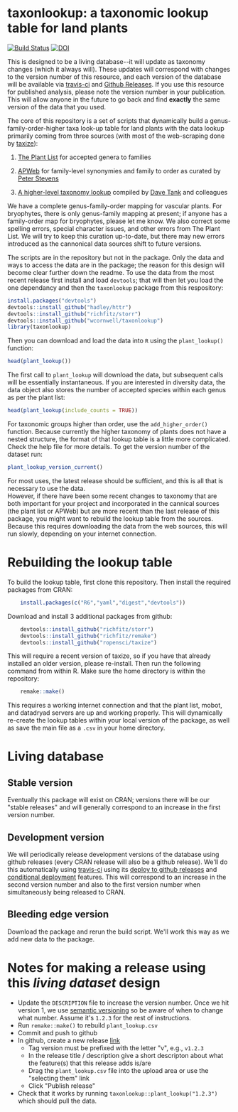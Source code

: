 # taxonlookup: a taxonomic lookup table for land plants

[![Build Status](https://travis-ci.org/traitecoevo/taxonlookup.png?branch=master)](https://travis-ci.org/traitecoevo/taxonlookup)
[![DOI](https://zenodo.org/badge/doi/10.5281/zenodo.32636.svg)](http://dx.doi.org/10.5281/zenodo.32636)

This is designed to be a living database--it will update as taxonomy changes (which it always will). These updates will correspond with changes to the version number of this resource, and each version of the database will be available via [travis-ci](http://travis-ci.org) and [Github Releases](http://docs.travis-ci.com/user/deployment/releases/). If you use this resource for published analysis, please note the version number in your publication.  This will allow anyone in the future to go back and find **exactly** the same version of the data that you used.
 
The core of this repository is a set of scripts that dynamically build a genus-family-order-higher taxa look-up table for land plants with the data lookup primarily coming from three sources (with most of the web-scraping done by [taxize](https://github.com/ropensci/taxize)): 

1. [The Plant List](http://www.theplantlist.org/) for accepted genera to families

2. [APWeb](http://www.mobot.org/MOBOT/research/APweb/) for family-level synonymies and family to order as curated by [Peter Stevens](http://www.umsl.edu/~biology/About%20the%20Department/Faculty/stevens.html)

3. [A higher-level taxonomy lookup](http://datadryad.org/resource/doi:10.5061/dryad.63q27.2/1.1) compiled by [Dave Tank](http://phylodiversity.net/dtank/Tank_Lab/Tank_Lab.html) and colleagues

We have a complete genus-family-order mapping for vascular plants. For bryophytes, there is only genus-family mapping at present; if anyone has a family-order map for bryophytes, please let me know. We also correct some spelling errors, special character issues, and other errors from The Plant List.  We will try to keep this curation up-to-date, but there may new errors introduced as the cannonical data sources shift to future versions.  

The scripts are in the repository but not in the package.  Only the data and ways to access the data are in the package; the reason for this design will become clear further down the readme.  To use the data from the most recent release first install and load `devtools`; that will then let you load the one dependancy and then the `taxonlookup` package from this respository:

```r
install.packages("devtools")
devtools::install_github("hadley/httr")
devtools::install_github("richfitz/storr")
devtools::install_github("wcornwell/taxonlookup")
library(taxonlookup)
```

Then you can download and load the data into `R` using the `plant_lookup()` function:

```r
head(plant_lookup())
```

The first call to `plant_lookup` will download the data, but subsequent calls will be essentially instantaneous.  If you are interested in diversity data, the data object also stores the number of accepted species within each genus as per the plant list:

```r
head(plant_lookup(include_counts = TRUE))
```

For taxonomic groups higher than order, use the `add_higher_order()` function.  Because currently the higher taxonomy of plants does not have a nested structure, the format of that lookup table is a little more complicated.  Check the help file for more details.  To get the version number of the dataset run:

```r
plant_lookup_version_current()
```

For most uses, the latest release should be sufficient, and this is all that is necessary to use the data.  
However, if there have been some recent changes to taxonomy  that are both important for your project and incorporated in the cannical sources (the plant list or APWeb) but are more recent than the last release of this package, you might want to rebuild the lookup table from the sources. Because this requires downloading the data from the web sources, this will run  slowly, depending on your internet connection.  

# Rebuilding the lookup table

To build the lookup table, first clone this repository.  Then install the required packages from CRAN:

```r
	install.packages(c("R6","yaml","digest","devtools"))
```

Download and install 3 additional packages from github:    

```r
	devtools::install_github("richfitz/storr")
	devtools::install_github("richfitz/remake")
	devtools::install_github("ropensci/taxize")
```

This will require a recent version of taxize, so if you have that already installed an older version, please re-install.  Then run the following command from within R.  Make sure the home directory is within the repository:

```r
	remake::make()
```	

This requires a working internet connection and that the plant list, mobot, and datadryad servers are up and working properly.  This will dynamically re-create the lookup tables within your local version of the package, as well as save the main file as a `.csv` in your home directory.

# Living database

## Stable version

Eventually this package will exist on CRAN; versions there will be our "stable releases" and will generally correspond to an increase in the first version number.

## Development version

We will periodically release development versions of the database using github releases (every CRAN release will also be a github release).  We'll do this automatically using [travis-ci](http://travis-ci.org) using its [deploy to github releases](http://docs.travis-ci.com/user/deployment/releases/) and [conditional deployment](http://docs.travis-ci.com/user/deployment/#Conditional-Releases-with-on%3A) features.  This will correspond to an increase in the second version number and also to the first version number when simultaneously being released to CRAN.

## Bleeding edge version

Download the package and rerun the build script.  We'll work this way as we add new data to the package.

# Notes for making a release using this *living dataset* design

* Update the `DESCRIPTION` file to increase the version number.  Once we hit version 1, we use [semantic versioning](http://semver.org/) so be aware of when to change what number.  Assume it's `1.2.3` for the rest of instructions.
* Run `remake::make()` to rebuild `plant_lookup.csv`
* Commit and push to github
* In github, create a new release [link](https://github.com/wcornwell/taxonlookup/releases/new)
  - Tag version must be prefixed with the letter "v", e.g., `v1.2.3`
  - In the release title / description give a short descripton about what the feature(s) that this release adds is/are
  - Drag the `plant_lookup.csv` file into the upload area or use the "selecting them" link
  - Click "Publish release"
* Check that it works by running `taxonlookup::plant_lookup("1.2.3")` which should pull the data.
